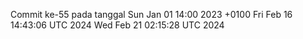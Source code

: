 Commit ke-55 pada tanggal Sun Jan 01 14:00 2023 +0100
Fri Feb 16 14:43:06 UTC 2024
Wed Feb 21 02:15:28 UTC 2024

